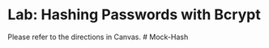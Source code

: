 # Lab: Hashing Passwords with Bcrypt

Please refer to the directions in Canvas.
#   M o c k - H a s h  
 